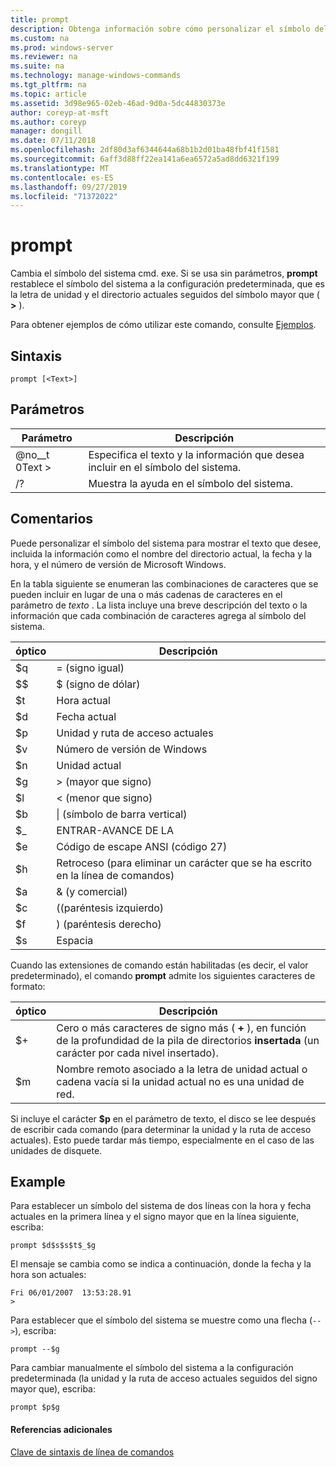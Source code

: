 ```yaml
---
title: prompt
description: Obtenga información sobre cómo personalizar el símbolo del sistema.
ms.custom: na
ms.prod: windows-server
ms.reviewer: na
ms.suite: na
ms.technology: manage-windows-commands
ms.tgt_pltfrm: na
ms.topic: article
ms.assetid: 3d98e965-02eb-46ad-9d0a-5dc44830373e
author: coreyp-at-msft
ms.author: coreyp
manager: dongill
ms.date: 07/11/2018
ms.openlocfilehash: 2df80d3af6344644a68b1b2d01ba48fbf41f1581
ms.sourcegitcommit: 6aff3d88ff22ea141a6ea6572a5ad8dd6321f199
ms.translationtype: MT
ms.contentlocale: es-ES
ms.lasthandoff: 09/27/2019
ms.locfileid: "71372022"
---
```

# <a name="prompt"></a>prompt



Cambia el símbolo del sistema cmd. exe. Si se usa sin parámetros, **prompt** restablece el símbolo del sistema a la configuración predeterminada, que es la letra de unidad y el directorio actuales seguidos del símbolo mayor que ( **>** ).

Para obtener ejemplos de cómo utilizar este comando, consulte [Ejemplos](#BKMK_examples).

## <a name="syntax"></a>Sintaxis

```
prompt [<Text>]
```

## <a name="parameters"></a>Parámetros

|Parámetro|Descripción|
|---------|-----------|
|@no__t 0Text >|Especifica el texto y la información que desea incluir en el símbolo del sistema.|
|/?|Muestra la ayuda en el símbolo del sistema.|

## <a name="remarks"></a>Comentarios

Puede personalizar el símbolo del sistema para mostrar el texto que desee, incluida la información como el nombre del directorio actual, la fecha y la hora, y el número de versión de Microsoft Windows.

En la tabla siguiente se enumeran las combinaciones de caracteres que se pueden incluir en lugar de una o más cadenas de caracteres en el parámetro de *texto* . La lista incluye una breve descripción del texto o la información que cada combinación de caracteres agrega al símbolo del sistema.  

| óptico |                                 Descripción                                 |
|-----------|-----------------------------------------------------------------------------|
|    $q     |                               = (signo igual)                                |
|    $$     |                               $ (signo de dólar)                               |
|    $t     |                                Hora actual                                 |
|    $d     |                                Fecha actual                                 |
|    $p     |                           Unidad y ruta de acceso actuales                            |
|    $v     |                           Número de versión de Windows                            |
|    $n     |                                Unidad actual                                |
|    $g     |                            > (mayor que signo)                            |
|    $l     |                             < (menor que signo)                              |
|    $b     |                              \| (símbolo de barra vertical)                               |
|    $_     |                               ENTRAR-AVANCE DE LA                                |
|    $e     |                         Código de escape ANSI (código 27)                          |
|    $h     | Retroceso (para eliminar un carácter que se ha escrito en la línea de comandos) |
|    $a     |                                & (y comercial)                                |
|    $c     |                            ((paréntesis izquierdo)                             |
|    $f     |                            ) (paréntesis derecho)                            |
|    $s     |                                    Espacia                                    |

Cuando las extensiones de comando están habilitadas (es decir, el valor predeterminado), el comando **prompt** admite los siguientes caracteres de formato:  

|óptico|Descripción|
|---------|-----------|
|$+|Cero o más caracteres de signo más ( **+** ), en función de la profundidad de la pila de directorios **insertada** (un carácter por cada nivel insertado).|
|$m|Nombre remoto asociado a la letra de unidad actual o cadena vacía si la unidad actual no es una unidad de red.|

Si incluye el carácter **$p** en el parámetro de texto, el disco se lee después de escribir cada comando (para determinar la unidad y la ruta de acceso actuales). Esto puede tardar más tiempo, especialmente en el caso de las unidades de disquete.

## <a name="BKMK_examples"></a>Example

Para establecer un símbolo del sistema de dos líneas con la hora y fecha actuales en la primera línea y el signo mayor que en la línea siguiente, escriba:
```
prompt $d$s$s$t$_$g 
```
El mensaje se cambia como se indica a continuación, donde la fecha y la hora son actuales:
```
Fri 06/01/2007  13:53:28.91
>
```
Para establecer que el símbolo del sistema se muestre como una flecha (`-->`), escriba:
```
prompt --$g
```
Para cambiar manualmente el símbolo del sistema a la configuración predeterminada (la unidad y la ruta de acceso actuales seguidos del signo mayor que), escriba:
```
prompt $p$g
```

#### <a name="additional-references"></a>Referencias adicionales

[Clave de sintaxis de línea de comandos](command-line-syntax-key.md)
